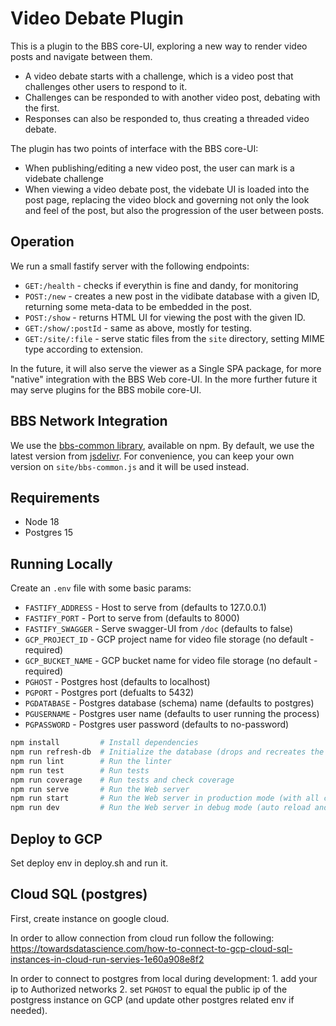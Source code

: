 # Video Debate Plugin

This is a plugin to the BBS core-UI, exploring a new way to render video posts and navigate between them.

* A video debate starts with a challenge, which is a video post that challenges other users to respond to it.
* Challenges can be responded to with another video post, debating with the first.
* Responses can also be responded to, thus creating a threaded video debate.

The plugin has two points of interface with the BBS core-UI:

* When publishing/editing a new video post, the user can mark is a videbate challenge
* When viewing a video debate post, the videbate UI is loaded into the post page, replacing the video block and governing not only the look and feel of the post, but also the progression of the user between posts.

## Operation

We run a small fastify server with the following endpoints:
* `GET:/health` - checks if everythin is fine and dandy, for monitoring
* `POST:/new` - creates a new post in the vidibate database with a given ID, returning some meta-data to be embedded in the post.
* `POST:/show` - returns HTML UI for viewing the post with the given ID.
* `GET:/show/:postId` - same as above, mostly for testing.
* `GET:/site/:file` - serve static files from the `site` directory, setting MIME type according to extension.

In the future, it will also serve the viewer as a Single SPA package, for more "native" integration with the BBS Web core-UI. In the more further future it may serve plugins for the BBS mobile core-UI.

## BBS Network Integration

We use the [bbs-common library](https://github.com/deweb-io/bbs-common/), available on npm. By default, we use the latest version from [jsdelivr](https://cdn.jsdelivr.net/npm/@dewebio/bbs-common@1.0.7/index.min.js). For convenience, you can keep your own version on `site/bbs-common.js` and it will be used instead.

## Requirements

* Node 18
* Postgres 15

## Running Locally

Create an `.env` file with some basic params:

* `FASTIFY_ADDRESS`  - Host to serve from (defaults to 127.0.0.1)
* `FASTIFY_PORT`     - Port to serve from (defaults to 8000)
* `FASTIFY_SWAGGER`  - Serve swagger-UI from `/doc` (defaults to false)
* `GCP_PROJECT_ID`   - GCP project name for video file storage (no default - required)
* `GCP_BUCKET_NAME`  - GCP bucket name for video file storage (no default - required)
* `PGHOST`           - Postgres host (defaults to localhost)
* `PGPORT`           - Postgres port (defualts to 5432)
* `PGDATABASE`       - Postgres database (schema) name (defaults to postgres)
* `PGUSERNAME`       - Postgres user name (defaults to user running the process)
* `PGPASSWORD`       - Postgres user password (defaults to no-password)

```sh
npm install         # Install dependencies
npm run refresh-db  # Initialize the database (drops and recreates the table)
npm run lint        # Run the linter
npm run test        # Run tests
npm run coverage    # Run tests and check coverage
npm run serve       # Run the Web server
npm run start       # Run the Web server in production mode (with all checks)
npm run dev         # Run the Web server in debug mode (auto reload and swagger enabled)
```

## Deploy to GCP
Set deploy env in deploy.sh and run it.

## Cloud SQL (postgres)
First, create instance on google cloud.

In order to allow connection from cloud run follow the following:
https://towardsdatascience.com/how-to-connect-to-gcp-cloud-sql-instances-in-cloud-run-servies-1e60a908e8f2

In order to connect to postgres from local during development:
    1. add your ip to Authorized networks
    2. set `PGHOST` to equal the public ip of the postgress instance on GCP (and update other postgres related env if needed).

